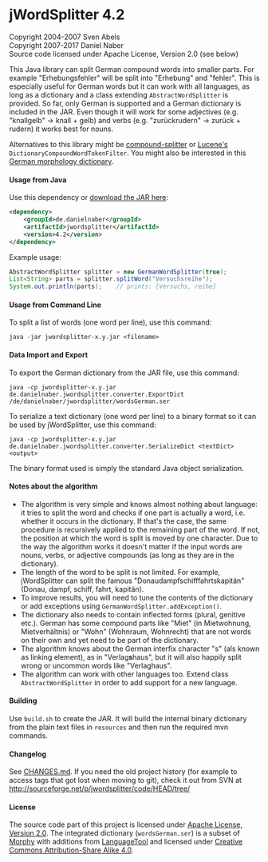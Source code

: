 jWordSplitter 4.2
=================

Copyright 2004-2007 Sven Abels  
Copyright 2007-2017 Daniel Naber  
Source code licensed under Apache License, Version 2.0 (see below)

This Java library can split German compound words into smaller parts.
For example "Erhebungsfehler" will be split into "Erhebung" and "fehler".
This is especially useful for German words but it can work with
all languages, as long as a dictionary and a class extending `AbstractWordSplitter`
is provided. So far, only German is supported and a German dictionary is included
in the JAR. Even though it will work for some adjectives (e.g. "knallgelb" -> knall + gelb)
and verbs (e.g. "zurückrudern" -> zurück + rudern) it works best for nouns.

Alternatives to this library might be [compound-splitter](https://github.com/dweiss/compound-splitter)
or [Lucene's](http://lucene.apache.org/core/) `DictionaryCompoundWordTokenFilter`.
You might also be interested in this [German morphology dictionary](http://www.danielnaber.de/morphologie/).

#### Usage from Java

Use this dependency or [download the JAR here](http://search.maven.org/remotecontent?filepath=de/danielnaber/jwordsplitter/4.2/jwordsplitter-4.2.jar):

```xml
<dependency>
    <groupId>de.danielnaber</groupId>
    <artifactId>jwordsplitter</artifactId>
    <version>4.2</version>
</dependency>
```

Example usage:

```java
AbstractWordSplitter splitter = new GermanWordSplitter(true);
List<String> parts = splitter.splitWord("Versuchsreihe");
System.out.println(parts);    // prints: [Versuchs, reihe]
```

#### Usage from Command Line

To split a list of words (one word per line), use this command:

    java -jar jwordsplitter-x.y.jar <filename>

#### Data Import and Export

To export the German dictionary from the JAR file, use this command:

    java -cp jwordsplitter-x.y.jar de.danielnaber.jwordsplitter.converter.ExportDict /de/danielnaber/jwordsplitter/wordsGerman.ser

To serialize a text dictionary (one word per line) to a binary format
so it can be used by jWordSplitter, use this command:

    java -cp jwordsplitter-x.y.jar de.danielnaber.jwordsplitter.converter.SerializeDict <textDict> <output>

The binary format used is simply the standard Java object serialization.

#### Notes about the algorithm

* The algorithm is very simple and knows almost nothing about language: it tries to split
  the word and checks if one part is actually a word, i.e. whether it occurs in the dictionary.
  If that's the case, the same procedure is recursively applied to the remaining part of the
  word. If not, the position at which the word is split is moved by one character. Due to
  the way the algorithm works it doesn't matter if the input words are nouns, verbs, or
  adjective compounds (as long as they are in the dictionary).
* The length of the word to be split is not limited. For example, jWordSplitter can split
  the famous "Donaudampfschifffahrtskapitän" (Donau, dampf, schiff, fahrt, kapitän).
* To improve results, you will need to tune the contents of the dictionary or
  add exceptions using `GermanWordSplitter.addException()`.
* The dictionary also needs to contain inflected forms (plural, genitive etc.). German has
  some compound parts like "Miet" (in Mietwohnung, Mietverhältnis) or "Wohn" (Wohnraum,
  Wohnrecht) that are not words on their own and yet need to be part of the dictionary.
* The algorithm knows about the German interfix character "s" (als known as linking element),
  as in "Verlag**s**haus", but it will also happily split wrong or uncommon words like "Verlaghaus".
* The algorithm can work with other languages too. Extend class `AbstractWordSplitter` in order
  to add support for a new language.

#### Building

Use `build.sh` to create the JAR. It will build the internal binary dictionary
from the plain text files in `resources` and then run the required mvn commands.

#### Changelog

See [CHANGES.md](https://github.com/danielnaber/jwordsplitter/blob/master/CHANGES.md).
If you need the old project history (for example to access tags that got lost when
moving to git), check it out from SVN at http://sourceforge.net/p/jwordsplitter/code/HEAD/tree/

#### License

The source code part of this project is licensed under [Apache License, Version 2.0](https://github.com/danielnaber/jwordsplitter/blob/master/LICENSE.txt).
The integrated dictionary (`wordsGerman.ser`) is a subset of
[Morphy](http://morphy.wolfganglezius.de/) with additions from
[LanguageTool](https://languagetool.org) and licensed under
[Creative Commons Attribution-Share Alike 4.0](http://creativecommons.org/licenses/by-sa/4.0/).
